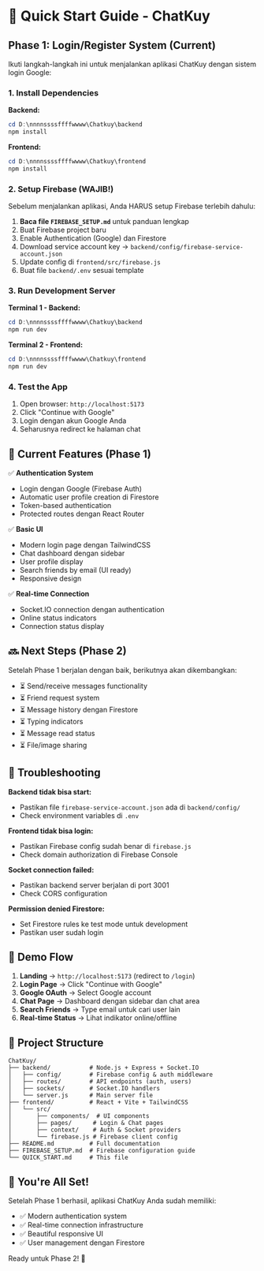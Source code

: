 # 🚀 Quick Start Guide - ChatKuy

## Phase 1: Login/Register System (Current)

Ikuti langkah-langkah ini untuk menjalankan aplikasi ChatKuy dengan sistem login Google:

### 1. Install Dependencies

**Backend:**
```powershell
cd D:\nnnnssssffffwwww\Chatkuy\backend
npm install
```

**Frontend:**
```powershell
cd D:\nnnnssssffffwwww\Chatkuy\frontend
npm install
```

### 2. Setup Firebase (WAJIB!)

Sebelum menjalankan aplikasi, Anda HARUS setup Firebase terlebih dahulu:

1. **Baca file `FIREBASE_SETUP.md`** untuk panduan lengkap
2. Buat Firebase project baru
3. Enable Authentication (Google) dan Firestore
4. Download service account key → `backend/config/firebase-service-account.json`
5. Update config di `frontend/src/firebase.js`
6. Buat file `backend/.env` sesuai template

### 3. Run Development Server

**Terminal 1 - Backend:**
```powershell
cd D:\nnnnssssffffwwww\Chatkuy\backend
npm run dev
```

**Terminal 2 - Frontend:**
```powershell
cd D:\nnnnssssffffwwww\Chatkuy\frontend
npm run dev
```

### 4. Test the App

1. Open browser: `http://localhost:5173`
2. Click "Continue with Google"
3. Login dengan akun Google Anda
4. Seharusnya redirect ke halaman chat

## 🎯 Current Features (Phase 1)

✅ **Authentication System**
- Login dengan Google (Firebase Auth)
- Automatic user profile creation di Firestore
- Token-based authentication
- Protected routes dengan React Router

✅ **Basic UI**
- Modern login page dengan TailwindCSS
- Chat dashboard dengan sidebar
- User profile display
- Search friends by email (UI ready)
- Responsive design

✅ **Real-time Connection**
- Socket.IO connection dengan authentication
- Online status indicators
- Connection status display

## 🔜 Next Steps (Phase 2)

Setelah Phase 1 berjalan dengan baik, berikutnya akan dikembangkan:

- ⏳ Send/receive messages functionality
- ⏳ Friend request system
- ⏳ Message history dengan Firestore
- ⏳ Typing indicators
- ⏳ Message read status
- ⏳ File/image sharing

## 🐞 Troubleshooting

**Backend tidak bisa start:**
- Pastikan file `firebase-service-account.json` ada di `backend/config/`
- Check environment variables di `.env`

**Frontend tidak bisa login:**
- Pastikan Firebase config sudah benar di `firebase.js`
- Check domain authorization di Firebase Console

**Socket connection failed:**
- Pastikan backend server berjalan di port 3001
- Check CORS configuration

**Permission denied Firestore:**
- Set Firestore rules ke test mode untuk development
- Pastikan user sudah login

## 📱 Demo Flow

1. **Landing** → `http://localhost:5173` (redirect to `/login`)
2. **Login Page** → Click "Continue with Google"
3. **Google OAuth** → Select Google account
4. **Chat Page** → Dashboard dengan sidebar dan chat area
5. **Search Friends** → Type email untuk cari user lain
6. **Real-time Status** → Lihat indikator online/offline

## 📁 Project Structure

```
ChatKuy/
├── backend/           # Node.js + Express + Socket.IO
│   ├── config/        # Firebase config & auth middleware
│   ├── routes/        # API endpoints (auth, users)
│   ├── sockets/       # Socket.IO handlers
│   └── server.js      # Main server file
├── frontend/          # React + Vite + TailwindCSS
│   └── src/
│       ├── components/  # UI components
│       ├── pages/      # Login & Chat pages
│       ├── context/    # Auth & Socket providers
│       └── firebase.js # Firebase client config
├── README.md          # Full documentation
├── FIREBASE_SETUP.md  # Firebase configuration guide
└── QUICK_START.md     # This file
```

## 🎉 You're All Set!

Setelah Phase 1 berhasil, aplikasi ChatKuy Anda sudah memiliki:
- ✅ Modern authentication system
- ✅ Real-time connection infrastructure  
- ✅ Beautiful responsive UI
- ✅ User management dengan Firestore

Ready untuk Phase 2! 🚀